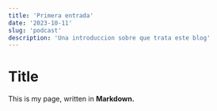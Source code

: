 ```yaml
---
title: 'Primera entrada'
date: '2023-10-11'
slug: 'podcast'
description: 'Una introduccion sobre que trata este blog'
---
```

# Title

This is my page, written in **Markdown.**